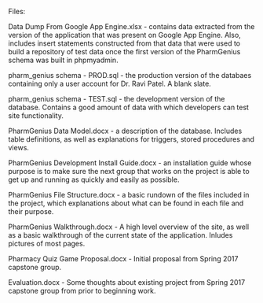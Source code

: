 Files:

Data Dump From Google App Engine.xlsx - contains data extracted from the version 
of the application that was present on Google App Engine. Also, includes insert 
statements constructed from that data that were used to build a repository of test 
data once the first version of the PharmGenius schema was built in phpmyadmin.

pharm_genius schema - PROD.sql - the production version of the databaes containing only
a user account for Dr. Ravi Patel. A blank slate.

pharm_genius schema - TEST.sql - the development version of the database. Contains a good
amount of data with which developers can test site functionality.

PharmGenius Data Model.docx - a description of the database. Includes table definitions, 
as well as explanations for triggers, stored procedures and views.

PharmGenius Development Install Guide.docx - an installation guide whose purpose is to
make sure the next group that works on the project is able to get up and running
as quickly and easily as possible.

PharmGenius File Structure.docx - a basic rundown of the files included in the project,
which explanations about what can be found in each file and their purpose.

PharmGenius Walkthrough.docx - A high level overview of the site, as well as a basic
walkthrough of the current state of the application. Inludes pictures of most pages.

Pharmacy Quiz Game Proposal.docx - Initial proposal from Spring 2017 capstone group.

Evaluation.docx - Some thoughts about existing project from Spring 2017 capstone group
from prior to beginning work.
